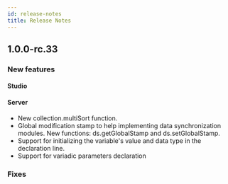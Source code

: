 ```yaml
---
id: release-notes
title: Release Notes
---
```



## 1.0.0-rc.33

### New features

#### Studio
#### Server

- New collection.multiSort function.
- Global modification stamp to help implementing data synchronization modules. New functions: ds.getGlobalStamp and ds.setGlobalStamp.
- Support for initializing the variable's value and data type in the declaration line.
- Support for variadic parameters declaration


### Fixes




